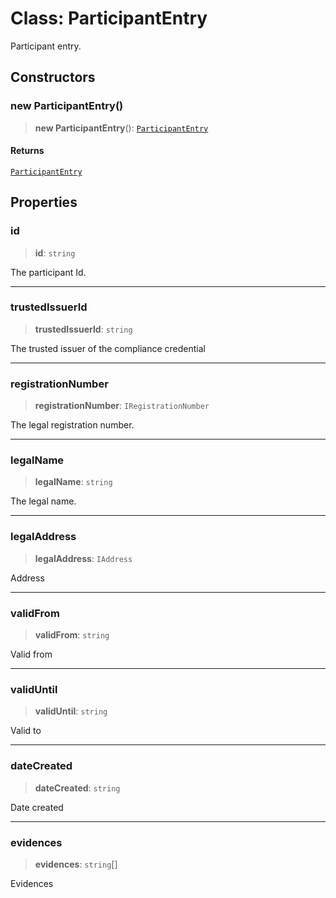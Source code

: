 # Class: ParticipantEntry

Participant entry.

## Constructors

### new ParticipantEntry()

> **new ParticipantEntry**(): [`ParticipantEntry`](ParticipantEntry.md)

#### Returns

[`ParticipantEntry`](ParticipantEntry.md)

## Properties

### id

> **id**: `string`

The participant Id.

***

### trustedIssuerId

> **trustedIssuerId**: `string`

The trusted issuer of the compliance credential

***

### registrationNumber

> **registrationNumber**: `IRegistrationNumber`

The legal registration number.

***

### legalName

> **legalName**: `string`

The legal name.

***

### legalAddress

> **legalAddress**: `IAddress`

Address

***

### validFrom

> **validFrom**: `string`

Valid from

***

### validUntil

> **validUntil**: `string`

Valid to

***

### dateCreated

> **dateCreated**: `string`

Date created

***

### evidences

> **evidences**: `string`[]

Evidences
